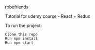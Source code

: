 robofriends

Tutorial for udemy course - React + Redux

To run the project:

    Clone this repo
    Run npm install
    Run npm start
